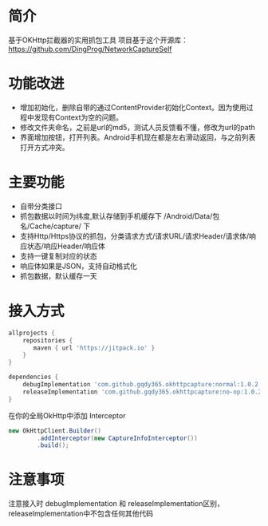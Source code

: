 # 简介
基于OKHttp拦截器的实用抓包工具
项目基于这个开源库：https://github.com/DingProg/NetworkCaptureSelf

# 功能改进
- 增加初始化，删除自带的通过ContentProvider初始化Context。因为使用过程中发现有Context为空的问题。
- 修改文件夹命名，之前是url的md5，测试人员反馈看不懂，修改为url的path
- 界面增加按钮，打开列表。Android手机现在都是左右滑动返回，与之前列表打开方式冲突。

# 主要功能
- 自带分类接口
- 抓包数据以时间为纬度,默认存储到手机缓存下 /Android/Data/包名/Cache/capture/ 下
- 支持Http/Https协议的抓包，分类请求方式/请求URL/请求Header/请求体/响应状态/响应Header/响应体
- 支持一键复制对应的状态
- 响应体如果是JSON，支持自动格式化
- 抓包数据，默认缓存一天


# 接入方式
```gradle
allprojects {
	repositories {
	   maven { url 'https://jitpack.io' }
	}
}

dependencies {
    debugImplementation 'com.github.gqdy365.okhttpcapture:normal:1.0.2'
    releaseImplementation 'com.github.gqdy365.okhttpcapture:no-op:1.0.2'
}
```
在你的全局OkHttp中添加 Interceptor
```java
new OkHttpClient.Builder()
        .addInterceptor(new CaptureInfoInterceptor())
        .build();
```

# 注意事项
注意接入时  debugImplementation 和 releaseImplementation区别，releaseImplementation中不包含任何其他代码
